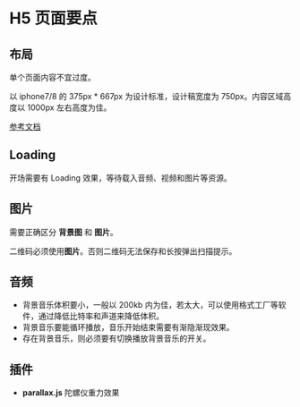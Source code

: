 # H5 页面要点

## 布局

单个页面内容不宜过度。

以 iphone7/8 的 375px \* 667px 为设计标准，设计稿宽度为 750px。内容区域高度以 1000px 左右高度为佳。

[参考文档](https://segmentfault.com/a/1190000012156216)

## Loading

开场需要有 Loading 效果，等待载入音频、视频和图片等资源。

## 图片

需要正确区分 **背景图** 和 **图片**。

二维码必须使用**图片**。否则二维码无法保存和长按弹出扫描提示。

## 音频

- 背景音乐体积要小，一般以 200kb 内为佳，若太大，可以使用格式工厂等软件，通过降低比特率和声道来降低体积。
- 背景音乐要能循环播放，音乐开始结束需要有渐隐渐现效果。
- 存在背景音乐，则必须要有切换播放背景音乐的开关。

## 插件

- **parallax.js** 陀螺仪重力效果
